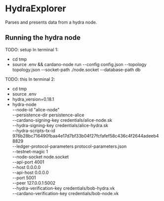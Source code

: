 # HydraExplorer

Parses and presents data from a hydra node.

## Running the hydra node
TODO: setup
In terminal 1:
* cd tmp
* source .env && cardano-node run --config config.json --topology topology.json --socket-path ./node.socket --database-path db

TODO: this
In terminal 2:
* cd tmp
* source .env
* hydra_version=0.18.1
* hydra-node \
  --node-id "alice-node" \
  --persistence-dir persistence-alice \
  --cardano-signing-key credentials/alice-node.sk \
  --hydra-signing-key credentials/alice-hydra.sk \
  --hydra-scripts-tx-id 976b28bc716490fbaa4e17d7bf33b04f27fcfafef58c436c4f2644adeeb48829 \
  --ledger-protocol-parameters protocol-parameters.json \
  --testnet-magic 1 \
  --node-socket node.socket \
  --api-port 4001 \
  --host 0.0.0.0 \
  --api-host 0.0.0.0 \
  --port 5001 \
  --peer 127.0.0.1:5002 \
  --hydra-verification-key credentials/bob-hydra.vk \
  --cardano-verification-key credentials/bob-node.vk

